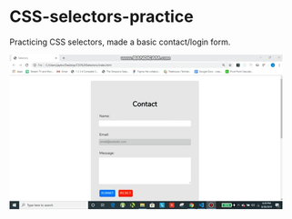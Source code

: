 # CSS-selectors-practice
Practicing CSS selectors, made a basic contact/login form.

![CSS selectors gif](/gif/CSS-selectors.gif)
